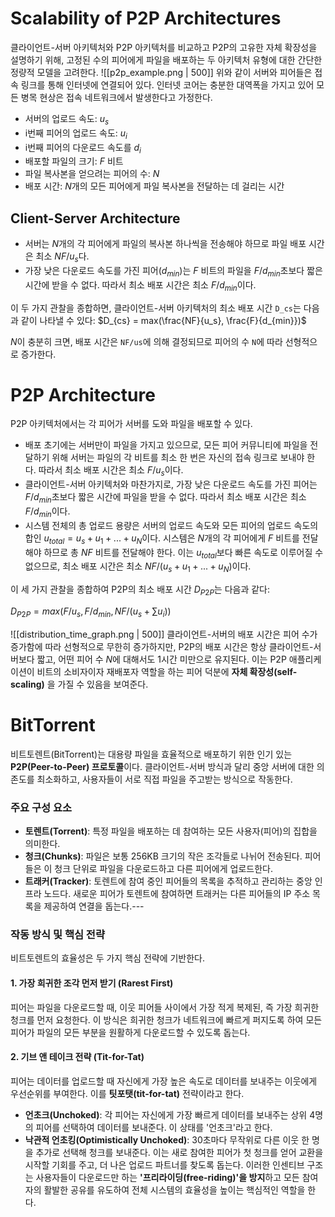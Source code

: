 # Scalability of P2P Architectures

클라이언트-서버 아키텍처와 P2P 아키텍처를 비교하고 P2P의 고유한 자체 확장성을 설명하기 위해, 고정된 수의 피어에게 파일을 배포하는 두 아키텍처 유형에 대한 간단한 정량적 모델을 고려한다. 
![[p2p_example.png | 500]]
위와 같이 서버와 피어들은 접속 링크를 통해 인터넷에 연결되어 있다. 인터넷 코어는 충분한 대역폭을 가지고 있어 모든 병목 현상은 접속 네트워크에서 발생한다고 가정한다.
- 서버의 업로드 속도: $u_s$
- i번째 피어의 업로드 속도: $u_i$
- i번째 피어의 다운로드 속도를 $d_i$
- 배포할 파일의 크기: $F$ 비트
- 파일 복사본을 얻으려는 피어의 수: $N$
- 배포 시간: $N$개의 모든 피어에게 파일 복사본을 전달하는 데 걸리는 시간

## Client-Server Architecture
- 서버는 $N$개의 각 피어에게 파일의 복사본 하나씩을 전송해야 하므로 파일 배포 시간은 최소 $NF/u_s$다.
- 가장 낮은 다운로드 속도를 가진 피어($d_{min}$)는 $F$ 비트의 파일을 $F/d_{min}$초보다 짧은 시간에 받을 수 없다. 따라서 최소 배포 시간은 최소 $F/d_{min}$이다.

이 두 가지 관찰을 종합하면, 클라이언트-서버 아키텍처의 최소 배포 시간 `D_cs`는 다음과 같이 나타낼 수 있다:
$D_{cs} = max(\frac{NF}{u_s}, \frac{F}{d_{min}})$

$N$이 충분히 크면, 배포 시간은 `NF/us`에 의해 결정되므로 피어의 수 `N`에 따라 선형적으로 증가한다.
# P2P Architecture
P2P 아키텍처에서는 각 피어가 서버를 도와 파일을 배포할 수 있다.
- 배포 초기에는 서버만이 파일을 가지고 있으므로, 모든 피어 커뮤니티에 파일을 전달하기 위해 서버는 파일의 각 비트를 최소 한 번은 자신의 접속 링크로 보내야 한다. 따라서 최소 배포 시간은 최소 $F/u_s$이다.
- 클라이언트-서버 아키텍처와 마찬가지로, 가장 낮은 다운로드 속도를 가진 피어는 $F/d_{min}$초보다 짧은 시간에 파일을 받을 수 없다. 따라서 최소 배포 시간은 최소 $F/d_{min}$이다.
- 시스템 전체의 총 업로드 용량은 서버의 업로드 속도와 모든 피어의 업로드 속도의 합인 $u_{total} = u_s + u_1 + ... + u_N$이다. 시스템은 $N$개의 각 피어에게 $F$ 비트를 전달해야 하므로 총 $NF$ 비트를 전달해야 한다. 이는 $u_{total}$보다 빠른 속도로 이루어질 수 없으므로, 최소 배포 시간은 최소 $NF/(u_s + u_1 + ... + u_N)$이다.

이 세 가지 관찰을 종합하여 P2P의 최소 배포 시간 $D_{P2P}$는 다음과 같다:

$D_{P2P} = max(F/u_s, F/d_{min}, NF/(u_s + \sum_{} u_i))$

![[distribution_time_graph.png  | 500]]
클라이언트-서버의 배포 시간은 피어 수가 증가함에 따라 선형적으로 무한히 증가하지만, P2P의 배포 시간은 항상 클라이언트-서버보다 짧고, 어떤 피어 수 $N$에 대해서도 1시간 미만으로 유지된다. 이는 P2P 애플리케이션이 비트의 소비자이자 재배포자 역할을 하는 피어 덕분에 **자체 확장성(self-scaling)** 을 가질 수 있음을 보여준다.

# BitTorrent
비트토렌트(BitTorrent)는 대용량 파일을 효율적으로 배포하기 위한 인기 있는 **P2P(Peer-to-Peer) 프로토콜**이다. 클라이언트-서버 방식과 달리 중앙 서버에 대한 의존도를 최소화하고, 사용자들이 서로 직접 파일을 주고받는 방식으로 작동한다.
### 주요 구성 요소
- **토렌트(Torrent)**: 특정 파일을 배포하는 데 참여하는 모든 사용자(피어)의 집합을 의미한다.
- **청크(Chunks)**: 파일은 보통 256KB 크기의 작은 조각들로 나뉘어 전송된다. 피어들은 이 청크 단위로 파일을 다운로드하고 다른 피어에게 업로드한다.
- **트래커(Tracker)**: 토렌트에 참여 중인 피어들의 목록을 추적하고 관리하는 중앙 인프라 노드다. 새로운 피어가 토렌트에 참여하면 트래커는 다른 피어들의 IP 주소 목록을 제공하여 연결을 돕는다.---
### 작동 방식 및 핵심 전략
비트토렌트의 효율성은 두 가지 핵심 전략에 기반한다.
#### 1. 가장 희귀한 조각 먼저 받기 (Rarest First)
피어는 파일을 다운로드할 때, 이웃 피어들 사이에서 가장 적게 복제된, 즉 가장 희귀한 청크를 먼저 요청한다. 이 방식은 희귀한 청크가 네트워크에 빠르게 퍼지도록 하여 모든 피어가 파일의 모든 부분을 원활하게 다운로드할 수 있도록 돕는다.
#### 2. 기브 앤 테이크 전략 (Tit-for-Tat)
피어는 데이터를 업로드할 때 자신에게 가장 높은 속도로 데이터를 보내주는 이웃에게 우선순위를 부여한다. 이를 **팃포탯(tit-for-tat)** 전략이라고 한다.
- **언초크(Unchoked)**: 각 피어는 자신에게 가장 빠르게 데이터를 보내주는 상위 4명의 피어를 선택하여 데이터를 보내준다. 이 상태를 '언초크'라고 한다.
- **낙관적 언초킹(Optimistically Unchoked)**: 30초마다 무작위로 다른 이웃 한 명을 추가로 선택해 청크를 보내준다. 이는 새로 참여한 피어가 첫 청크를 얻어 교환을 시작할 기회를 주고, 더 나은 업로드 파트너를 찾도록 돕는다.
이러한 인센티브 구조는 사용자들이 다운로드만 하는 **'프리라이딩(free-riding)'을 방지**하고 모든 참여자의 활발한 공유를 유도하여 전체 시스템의 효율성을 높이는 핵심적인 역할을 한다.